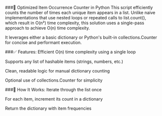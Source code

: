 ###🧮 Optimized Item Occurrence Counter in Python
This script efficiently counts the number of times each unique item appears in a list. Unlike naive implementations that use nested loops or repeated calls to list.count(), which result in O(n²) time complexity, this solution uses a single-pass approach to achieve O(n) time complexity.

It leverages either a basic dictionary or Python's built-in collections.Counter for concise and performant execution.

###✅ Features:
Efficient O(n) time complexity using a single loop

Supports any list of hashable items (strings, numbers, etc.)

Clean, readable logic for manual dictionary counting

Optional use of collections.Counter for simplicity

###🧠 How It Works:
Iterate through the list once

For each item, increment its count in a dictionary

Return the dictionary with item frequencies
